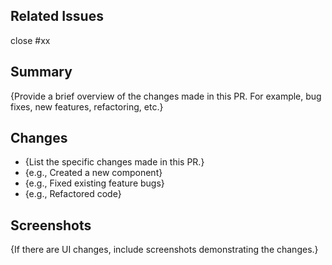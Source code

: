 ## Related Issues

close #xx

## Summary

{Provide a brief overview of the changes made in this PR. For example, bug fixes, new features, refactoring, etc.}

## Changes

- {List the specific changes made in this PR.}
- {e.g., Created a new component}
- {e.g., Fixed existing feature bugs}
- {e.g., Refactored code}

## Screenshots

{If there are UI changes, include screenshots demonstrating the changes.}
